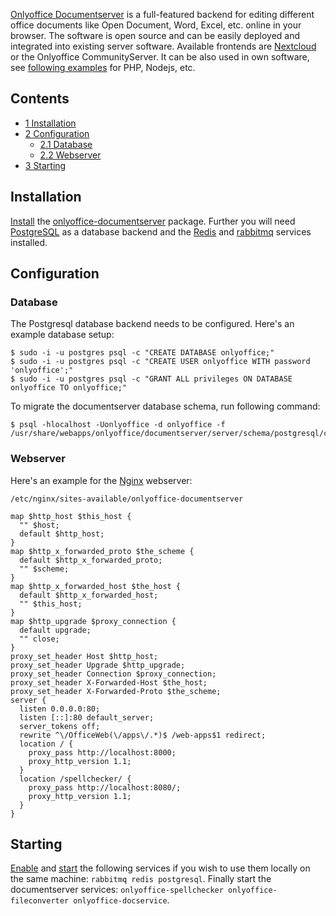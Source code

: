 [Onlyoffice Documentserver](https://www.onlyoffice.com/) is a full-featured backend for editing different office documents like Open Document, Word, Excel, etc. online in your browser. The software is open source and can be easily deployed and integrated into existing server software. Available frontends are [Nextcloud](/index.php/Nextcloud "Nextcloud") or the Onlyoffice CommunityServer. It can be also used in own software, see [following examples](https://github.com/ONLYOFFICE/document-server-integration) for PHP, Nodejs, etc.

## Contents

*   [1 Installation](#Installation)
*   [2 Configuration](#Configuration)
    *   [2.1 Database](#Database)
    *   [2.2 Webserver](#Webserver)
*   [3 Starting](#Starting)

## Installation

[Install](/index.php/Install "Install") the [onlyoffice-documentserver](https://aur.archlinux.org/packages/onlyoffice-documentserver/) package. Further you will need [PostgreSQL](/index.php/PostgreSQL "PostgreSQL") as a database backend and the [Redis](/index.php/Redis "Redis") and [rabbitmq](https://www.archlinux.org/packages/?name=rabbitmq) services installed.

## Configuration

### Database

The Postgresql database backend needs to be configured. Here's an example database setup:

```
$ sudo -i -u postgres psql -c "CREATE DATABASE onlyoffice;"
$ sudo -i -u postgres psql -c "CREATE USER onlyoffice WITH password 'onlyoffice';"
$ sudo -i -u postgres psql -c "GRANT ALL privileges ON DATABASE onlyoffice TO onlyoffice;"

```

To migrate the documentserver database schema, run following command:

```
$ psql -hlocalhost -Uonlyoffice -d onlyoffice -f /usr/share/webapps/onlyoffice/documentserver/server/schema/postgresql/createdb.sql

```

### Webserver

Here's an example for the [Nginx](/index.php/Nginx "Nginx") webserver:

 `/etc/nginx/sites-available/onlyoffice-documentserver` 
```
map $http_host $this_host {
  "" $host;
  default $http_host;
}
map $http_x_forwarded_proto $the_scheme {
  default $http_x_forwarded_proto;
  "" $scheme;
}
map $http_x_forwarded_host $the_host {
  default $http_x_forwarded_host;
  "" $this_host;
}
map $http_upgrade $proxy_connection {
  default upgrade;
  "" close;
}
proxy_set_header Host $http_host;
proxy_set_header Upgrade $http_upgrade;
proxy_set_header Connection $proxy_connection;
proxy_set_header X-Forwarded-Host $the_host;
proxy_set_header X-Forwarded-Proto $the_scheme;
server {
  listen 0.0.0.0:80;
  listen [::]:80 default_server;
  server_tokens off;
  rewrite ^\/OfficeWeb(\/apps\/.*)$ /web-apps$1 redirect;
  location / {
    proxy_pass http://localhost:8000;
    proxy_http_version 1.1;
  }
  location /spellchecker/ {
    proxy_pass http://localhost:8080/;
    proxy_http_version 1.1;
  }
}
```

## Starting

[Enable](/index.php/Enable "Enable") and [start](/index.php/Start "Start") the following services if you wish to use them locally on the same machine: `rabbitmq redis postgresql`. Finally start the documentserver services: `onlyoffice-spellchecker onlyoffice-fileconverter onlyoffice-docservice`.